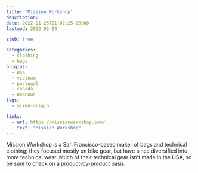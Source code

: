 ```yaml
---
title: "Mission Workshop"
description:
date: 2022-01-25T21:02:25-08:00
lastmod: 2022-02-04

stub: true

categories:
  - clothing
  - bags
origins:
  - usa
  - vietnam
  - portugal
  - canada
  - unknown
tags:
  - mixed-origin

links:
  - url: https://missionworkshop.com/
    text: "Mission Workshop"
---
```


Mission Workshop is a San Francisco-based maker of bags and technical clothing;
they focused mostly on bike gear, but have since diversified into more technical
wear. Much of their technical gear isn't made in the USA, so be sure to check
on a product-by-product basis.
